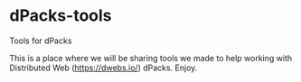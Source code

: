 # dPacks-tools
Tools for dPacks

This is a place where we will be sharing tools we made to help working with Distributed Web (https://dwebs.io/) dPacks. Enjoy.
